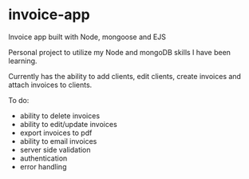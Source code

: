 # invoice-app
Invoice app built with Node, mongoose and EJS

Personal project to utilize my Node and mongoDB skills I have been learning.

Currently has the ability to add clients, edit clients, create invoices and attach invoices to clients.

To do:

- ability to delete invoices
- ability to edit/update invoices
- export invoices to pdf
- ability to email invoices
- server side validation
- authentication
- error handling
